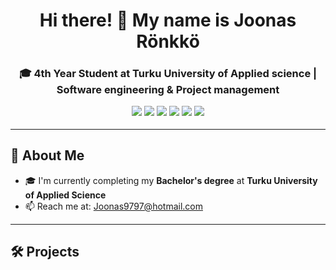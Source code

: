 <!-- Banner -->
<h1 align="center">Hi there! 👋 My name is Joonas Rönkkö</h1>
<h3 align="center">🎓 4th Year Student at Turku University of Applied science | Software engineering & Project management

<p align="center">
  <img src="https://img.shields.io/badge/Python-3776AB?style=flat-square&logo=python&logoColor=white" />
  <img src="https://img.shields.io/badge/C++-00599C?style=flat-square&logo=c%2b%2b&logoColor=white" />
  <img src="https://img.shields.io/badge/C%23-239120?style=flat-square&logo=c-sharp&logoColor=white" />
  <img src="https://img.shields.io/badge/CSS3-1572B6?style=flat-square&logo=css3&logoColor=white" />
  <img src="https://img.shields.io/badge/React-61DAFB?style=flat-square&logo=react&logoColor=black" />
  <img src="https://img.shields.io/badge/Git-F05032?style=flat-square&logo=git&logoColor=white" />
</p>


---

## 💼 About Me

- 🎓 I'm currently completing my **Bachelor's degree** at **Turku University of Applied Science**
- 📫 Reach me at: [Joonas9797@hotmail.com](mailto:Joonas9797@hotmail.com)

---

## 🛠️ Projects


